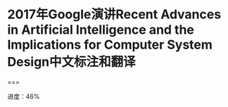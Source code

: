 # 2017年Google演讲Recent Advances in Artificial Intelligence and the Implications for Computer System Design中文标注和翻译

===

进度：46%
